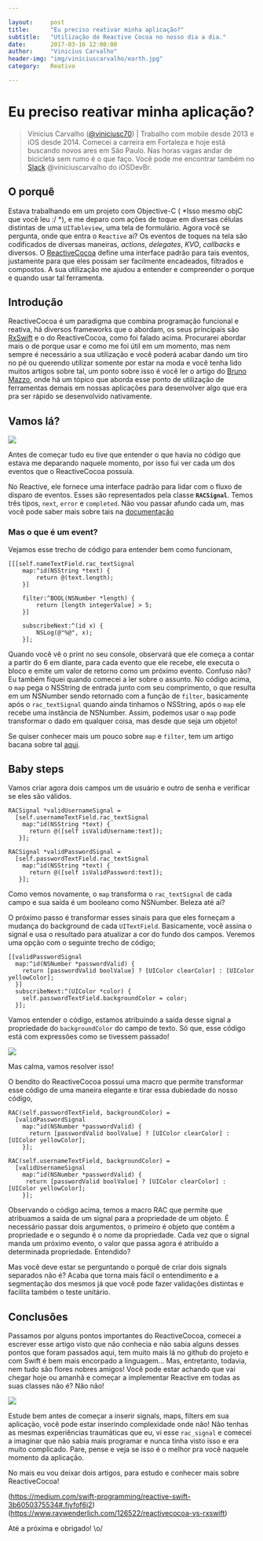```yaml
---

layout:     post
title:      "Eu preciso reativar minha aplicação?"
subtitle:   "Utilização do Reactive Cocoa no nosso dia a dia."
date:       2017-03-16 12:00:00
author:     "Vinicius Carvalho"
header-img: "img/viniciuscarvalho/earth.jpg"
category:   Reativo

---
```


# Eu preciso reativar minha aplicação?

> Vinicius Carvalho ([@viniciusc70](https://twitter.com/viniciusc70)) | Trabalho com mobile desde 2013 e iOS desde 2014. Comecei a carreira em Fortaleza e hoje está buscando novos ares em São Paulo. Nas horas vagas andar de bicicleta sem rumo é o que faço. Você pode me encontrar também no [Slack](http://iosdevbr.herokuapp.com) @viniciuscarvalho do iOSDevBr.

## O porquê

Estava trabalhando em um projeto com Objective-C ( *Isso mesmo objC que você leu :/ *), e me deparo com ações de toque em diversas células distintas de uma `UITableview`, uma tela de formulário. Agora você se pergunta, onde que entra o `Reactive` ai? Os eventos de toques na tela são codificados de diversas maneiras, *actions*, *delegates*, *KVO*, *callbacks* e diversos. O [ReactiveCocoa](https://github.com/ReactiveCocoa/ReactiveCocoa) define uma interface padrão para tais eventos, justamente para que eles possam ser facilmente encadeados, filtrados e compostos. A sua utilização me ajudou a entender e compreender o porque e quando usar tal ferramenta.

## Introdução

ReactiveCocoa é um paradigma que combina programação funcional e reativa, há diversos frameworks que o abordam, os seus principais são [RxSwift](https://github.com/ReactiveX/RxSwift) e o do ReactiveCocoa, como foi falado acima. Procurarei abordar mais o de porque usar e como me foi útil em um momento, mas nem sempre é necessário a sua utilização e você poderá acabar dando um tiro no pé ou querendo utilizar somente por estar na moda e você tenha lido muitos artigos sobre tal, um ponto sobre isso é você ler o artigo do [Bruno Mazzo](http://equinocios.com/arquitetura/2017/03/03/Introducao-a-arquitetura-evolutiva/), onde há um tópico que aborda esse ponto de utilização de ferramentas demais em nossas aplicações para desenvolver algo que era pra ser rápido se desenvolvido nativamente.

## Vamos lá?

![](http://i.giphy.com/xUA7b1XtsUC0P6aMY8.gif)

Antes de começar tudo eu tive que entender o que havia no código que estava me deparando naquele momento, por isso fui ver cada um dos eventos que o ReactiveCocoa possuía.

No Reactive, ele fornece uma interface padrão para lidar com o fluxo de disparo de eventos. Esses são representados pela classe **`RACSignal`**. Temos três tipos, `next`, `error` e `completed`. Não vou passar afundo cada um, mas você pode saber mais sobre tais na [documentação](https://github.com/ReactiveCocoa/ReactiveSwift/blob/master/Documentation/FrameworkOverview.md#signals)

### Mas o que é um event?

Vejamos esse trecho de código para entender bem como funcionam,

```
[[[self.nameTextField.rac_textSignal
    map:^id(NSString *text) {
    	return @(text.length);
    }]
    
    filter:^BOOL(NSNumber *length) {
    	return [length integerValue] > 5;
    }]
    
    subscribeNext:^(id x) {
    	NSLog(@"%@", x);
    }];
```
Quando você vê o print no seu console, observará que ele começa a contar a partir do 6 em diante, para cada evento que ele recebe, ele executa o bloco e emite um valor de retorno como um próximo evento. Confuso não? Eu também fiquei quando comecei a ler sobre o assunto.
No código acima, o `map` pega o NSString de entrada junto com seu comprimento, o que resulta em um NSNumber sendo retornado com a função de `filter`, basicamente após o `rac_textSignal` quando ainda tinhamos o NSString, após o `map` ele recebe uma instância de NSNumber. Assim, podemos usar o `map` pode transformar o dado em qualquer coisa, mas desde que seja um objeto!

Se quiser conhecer mais um pouco sobre `map` e `filter`, tem um artigo bacana sobre tal [aqui](http://equinocios.com/swift/2017/03/13/Introducao-e-casos-de-uso-Map-Filter-e-Reduce/).

## Baby steps

Vamos criar agora dois campos um de usuário e outro de senha e verificar se eles são válidos.

```
RACSignal *validUsernameSignal =
  [self.usernameTextField.rac_textSignal
    map:^id(NSString *text) {
      return @([self isValidUsername:text]);
   }];
 
RACSignal *validPasswordSignal =
  [self.passwordTextField.rac_textSignal
    map:^id(NSString *text) {
      return @([self isValidPassword:text]);
   }];
```

Como vemos novamente, o `map` transforma o `rac_textSignal` de cada campo e sua saída é um booleano como NSNumber. Beleza até aí?

O próximo passo é transformar esses sinais para que eles forneçam a mudança do background de cada `UITextField`.
Basicamente, você assina o signal e usa o resultado para atualizar a cor do fundo dos campos. Veremos uma opção com o seguinte trecho de código;

```
[[validPasswordSignal
  map:^id(NSNumber *passwordValid) {
    return [passwordValid boolValue] ? [UIColor clearColor] : [UIColor yellowColor];
  }]
  subscribeNext:^(UIColor *color) {
    self.passwordTextField.backgroundColor = color;
  }];
```

Vamos entender o código, estamos atribuindo a saída desse signal a propriedade do `backgroundColor` do campo de texto. Só que, esse código está com expressões como se tivessem passado!

![](http://i.giphy.com/3otPouMUsmarhYbpaE.gif)

Mas calma, vamos resolver isso!

O bendito do ReactiveCocoa possui uma macro que permite transformar esse código de uma maneira elegante e tirar essa dubiedade do nosso código, 

```
RAC(self.passwordTextField, backgroundColor) =
  [validPasswordSignal
    map:^id(NSNumber *passwordValid) {
      return [passwordValid boolValue] ? [UIColor clearColor] : [UIColor yellowColor];
    }];
 
RAC(self.usernameTextField, backgroundColor) =
  [validUsernameSignal
    map:^id(NSNumber *passwordValid) {
     return [passwordValid boolValue] ? [UIColor clearColor] : [UIColor yellowColor];
    }];
```

Observando o código acima, temos a macro RAC que permite que atribuamos a saída de um signal para a propriedade de um objeto. É necessário passar dois argumentos, o primeiro é objeto que contém a propriedade e o segundo é o nome da propriedade. Cada vez que o signal manda um próximo evento, o valor que passa agora é atribuído a determinada propriedade. Entendido?

Mas você deve estar se perguntando o porquê de criar dois signals separados não é? Acaba que torna mais fácil o entendimento e a segmentação dos mesmos já que você pode fazer validações distintas e facilita também o teste unitário.

## Conclusões

Passamos por alguns pontos importantes do ReactiveCocoa, comecei a escrever esse artigo visto que não conhecia e não sabia alguns desses pontos que foram passados aqui, tem muito mais lá no github do projeto e com Swift é bem mais encorpado a linguagem... Mas, entretanto, todavia, nem tudo são flores nobres amigos!
Você pode estar achando que vai chegar hoje ou amanhã e começar a implementar Reactive em todas as suas classes não é? Não não!

![](http://i.giphy.com/JYZ397GsFrFtu.gif)

Estude bem antes de começar a inserir signals, maps, filters em sua aplicação, você pode estar inserindo complexidade onde não!
Não tenhas as mesmas experiências traumáticas que eu, vi esse `rac_signal`
e comecei a imaginar que não sabia mais programar e nunca tinha visto isso e era muito complicado. Pare, pense e veja se isso é o melhor pra você naquele momento da aplicação.

No mais eu vou deixar dois artigos, para estudo e conhecer mais sobre ReactiveCocoa!

(https://medium.com/swift-programming/reactive-swift-3b6050375534#.fiyfof6j2)
(https://www.raywenderlich.com/126522/reactivecocoa-vs-rxswift)

Até a próxima e obrigado! \o/

